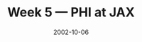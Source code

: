 ---
layout: game
title: Week 5 — PHI at JAX
season: 2002
game_id: 2002_05_PHI_JAX
week: 5
date: 2002-10-06
home_team: JAX
away_team: PHI
final_home: 10
final_away: 43
pbp_url: /assets/data/pbp/2002/2002_05_PHI_JAX.csv.gz
---